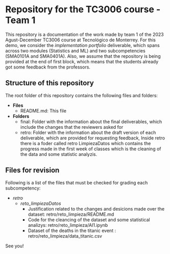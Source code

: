 # Repository for the TC3006 course - Team 1
This repository is a documentation of the work made by team 1 of the 2023 Agust-December TC3006 course at Tecnológico de Monterrey. For this demo, we consider the *implementation portfolio* deliverable, which spans across two modules (Statistics and ML) and two subcompetencies (SMA0101A and SMA0401A). Also, we assume that the repository is being provided at the end of first block, which means that the students already got some feedback from the professors. 

## Structure of this repository
The root folder of this repository contains the following files and folders: 

* **Files**
  * README.md: This file  
* **Folders**
  * final: Folder with the information about the final deliverables, which include the changes that the reviewers asked for
  * retro: Folder with the information about the draft version of each deliverable, which are provided for requesting feedback, Inside retro there is a foder called retro LimpiezaDatos which contains the progress made in the first week of classes which is the cleaning of the data and some statistic analyzis.


## Files for revision
Following is a list of the files that must be checked for grading each subcompetency: 
* *retro*
	* *reto_limpiezaDatos*
		* Justification related to the changes and desicions made over the dataset:  retro/reto_limpieza/README.md
		* Code for the cleancing of the dataset and some statistical analizys:  retro/reto_limpieza/AI1.ipynb
		* Dataset of the deaths in the titanic event :  retro/reto_limpieza/data_titanic.csv



See you!
